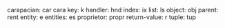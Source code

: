 carapacian:    car   cara
key:           k
handler:       hnd
index:         ix
list:          ls
object:        obj
parent:        rent
entity:        e
entities:      es
proprietor:    propr
return-value:  r
tuple:         tup
